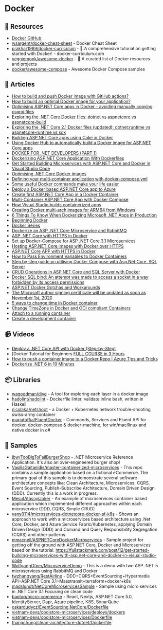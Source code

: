 # Docker

## 📘 Resources
- [Docker GitHub](https://github.com/docker)
- [wsargent/docker-cheat-sheet](https://github.com/wsargent/docker-cheat-sheet) - Docker Cheat Sheet
- [prakhar1989/docker-curriculum](https://docker-curriculum.com) - 🐬 A comprehensive tutorial on getting started with Docker! - docker-curriculum.com
- [veggiemonk/awesome-docker](https://github.com/veggiemonk/awesome-docker) - 🐳 A curated list of Docker resources and projects
- [docker/awesome-compose](https://github.com/docker/awesome-compose) - Awesome Docker Compose samples

## 📝 Articles
- [How to build and push Docker image with GitHub actions?](https://event-driven.io/en/how_to_buid_and_push_docker_image_with_github_actions/)
- [How to build an optimal Docker image for your application?](https://event-driven.io/en/how_to_buid_an_optimal_docker_image_for_your_application/)
- [Optimising ASP.NET Core apps in Docker - avoiding manually copying csproj files](https://andrewlock.net/optimising-asp-net-core-apps-in-docker-avoiding-manually-copying-csproj-files/)
- [Exploring the .NET Core Docker files: dotnet vs aspnetcore vs aspnetcore-build](https://andrewlock.net/exploring-the-net-core-docker-files-dotnet-vs-aspnetcore-vs-aspnetcore-build/)
- [Exploring the .NET Core 2.1 Docker files (updated): dotnet:runtime vs aspnetcore-runtime vs sdk](https://andrewlock.net/exploring-the-net-core-2-1-docker-files-dotnet-runtime-vs-aspnetcore-runtime-vs-sdk/)
- [Building ASP.NET Core apps using Cake in Docker](https://andrewlock.net/building-asp-net-core-apps-using-cake-in-docker/)
- [Using Docker Hub to automatically build a Docker image for ASP.NET Core apps](https://andrewlock.net/using-docker-hub-to-automatically-build-a-docker-image-for-asp-net-core-apps/)
- [DOCKER FOR .NET DEVELOPERS (PART 1)](https://www.stevejgordon.co.uk/docker-dotnet-developers-part-1)
- [Dockerizing ASP.NET Core Application With Dockerfiles](https://code-maze.com/aspnetcore-app-dockerfiles/)
- [Get Started Building Microservices with ASP.NET Core and Docker in Visual Studio Code](https://fullstackmark.com/post/12/get-started-building-microservices-with-asp.net-core-and-docker-in-visual-studio-code)
- [Optimising .NET Core Docker images](https://benfoster.io/blog/optimising-dotnet-docker-images/)
- [Defining your multi-container application with docker-compose.yml](https://docs.microsoft.com/en-us/dotnet/architecture/microservices/multi-container-microservice-net-applications/multi-container-applications-docker-compose)
- [Some useful Docker commands make your life easier](https://dev.to/moesmp/some-useful-docker-command-4ehi)
- [Deploy a Docker based ASP.NET Core app to Azure](https://www.yogihosting.com/docker-aspnet-core-azure/)
- [Create first ASP.NET Core App in a Docker Container](https://www.yogihosting.com/docker-aspnet-core-app/)
- [Multi-Container ASP.NET Core App with Docker Compose](https://www.yogihosting.com/docker-compose-aspnet-core/)
- [How Visual Studio builds containerized apps](https://docs.microsoft.com/en-us/visualstudio/containers/container-build?view=vs-2019)
- [Creating Docker multi-arch images for ARM64 from Windows](https://andrewlock.net/creating-multi-arch-docker-images-for-arm64-from-windows/)
- [6 Things To Know When Dockerizing Microsoft .NET Apps in Production](https://levelup.gitconnected.com/6-things-to-know-when-dockerizing-microsoft-net-apps-in-production-45b8c27a41b0)
- [Beginning Docker](https://sookocheff.com/post/docker/beginning-docker/)
- [Docker Series](https://code-maze.com/docker-series/)
- [Dockerize an ASP .NET Core Microservice and RabbitMQ](https://www.programmingwithwolfgang.com/dockerize-an-asp-net-core-microservice-and-rabbitmq)
- [ASP .NET Core with HTTPS in Docker](https://www.programmingwithwolfgang.com/asp-net-core-with-https-in-docker)
- [Set up Docker-Compose for ASP .NET Core 3.1 Microservices](https://www.programmingwithwolfgang.com/set-up-docker-compose-for-asp-net-core-3-1-microservices)
- [Hosting ASP.NET Core images with Docker over HTTPS](https://docs.microsoft.com/en-us/aspnet/core/security/docker-https)
- [ASP.NET Core APP with HTTPS in Docker](https://www.yogihosting.com/docker-https-aspnet-core/)
- [How to Pass Environment Variables to Docker Containers](https://www.cloudsavvyit.com/14081/how-to-pass-environment-variables-to-docker-containers/)
- [Step by step guide on utilising Docker Compose with Asp.Net Core, SQL Server](https://dev.to/moe23/step-by-step-guide-on-utilising-docker-compose-with-asp-net-core-sql-server-2e54)
- [CRUD Operations in ASP.NET Core and SQL Server with Docker](https://www.yogihosting.com/docker-aspnet-core-sql-server-crud/)
- [Docker SQL bind: An attempt was made to access a socket in a way forbidden by its access permissions](https://stackoverflow.com/questions/57316744/docker-sql-bind-an-attempt-was-made-to-access-a-socket-in-a-way-forbidden-by-it)
- [ASP.NET Docker Gotchas and Workarounds](https://khalidabuhakmeh.com/aspnet-docker-gotchas-and-workarounds)
- [The Microsoft author signing certificate will be updated as soon as November 1st, 2020](https://devblogs.microsoft.com/nuget/microsoft-author-signing-certificate-update/)
- [5 ways to change time in Docker container](https://bobcares.com/blog/change-time-in-docker-container/)
- [Change TimeZone in Docker and OCI compliant Containers](https://mohitgoyal.co/2021/03/02/change-timezone-in-docker-and-oci-compliant-containers/)
- [Attach to a running container](https://code.visualstudio.com/docs/remote/attach-container)
- [Create a development container](https://code.visualstudio.com/docs/remote/create-dev-container)
## 📹 Videos
- [Deploy a .NET Core API with Docker (Step-by-Step)](https://www.youtube.com/watch?v=f0lMGPB10bM)
- [Docker Tutorial for Beginners [FULL COURSE in 3 Hours](https://www.youtube.com/watch?v=3c-iBn73dDE)
- [How to push a container image to a Docker Repo | Azure Tips and Tricks](https://www.youtube.com/watch?v=r_tGl4zF1ZQ)
- [Dockerize .NET 6 in 10 Minutes](https://www.youtube.com/watch?v=3s-RfwvijpY)
## 📦 Libraries
- [wagoodman/dive](https://github.com/wagoodman/dive) - A tool for exploring each layer in a docker image
- [hadolint/hadolint](https://github.com/hadolint/hadolint) - Dockerfile linter, validate inline bash, written in Haskell
- [nicolaka/netshoot](https://github.com/nicolaka/netshoot) - a Docker + Kubernetes network trouble-shooting swiss-army container
- [mariotoffia/FluentDocker](https://github.com/mariotoffia/FluentDocker) - Commands, Services and Fluent API for docker, docker-compose & docker-machine, for win/mac/linux and native docker in c#

## 🚀 Samples
- [jbw/TooBigToFailBurgerShop](https://github.com/jbw/TooBigToFailBurgerShop/tree/develop/src/services/Ordering/Ordering.API) - .NET Microservice Reference Application. It's also an over-engineered burger shop!
- [VasilisGaitanidis/master-containerized-microservices](https://github.com/VasilisGaitanidis/master-containerized-microservices) - This repo contains a sample application based on a fictional eCommerce. The primary goal of this sample is to demonstrate several software-architecture concepts like: Clean Architecture, Microservices, CQRS, Event Sourcing, Publish-Subscribe Architecture, Domain Driven Design (DDD). Currently this is a work in progress.
- [MesutAtasoy/Joker](https://github.com/MesutAtasoy/Joker) - An example of microservices container based application which implemented different approaches within each microservice (DDD, CQRS, Simple CRUD)
- [vany0114/microservices-dotnetcore-docker-sf-k8s](https://github.com/vany0114/microservices-dotnetcore-docker-sf-k8s) - Shows an approach to work with a microservices based architecture using .Net Core, Docker, and Azure Service Fabric/Kubernetes, applying Domain Driven Design (DDD) and Comand and Query Responsibility Segregation (CQRS) and other patterns.
- [mmacneil/ASPNETCoreDockerMicroservices](https://github.com/mmacneil/ASPNETCoreDockerMicroservices) - Sample project for getting off the ground with ASP.NET Core, Docker and Microservices based on the tutorial: https://fullstackmark.com/post/12/get-started-building-microservices-with-asp.net-core-and-docker-in-visual-studio-code
- [WolfgangOfner/MicroserviceDemo](https://github.com/WolfgangOfner/MicroserviceDemo) - This is a demo with two ASP .NET 5 microservices using RabbitMQ and Docker
- [twzhangyang/RestAirline](https://github.com/twzhangyang/RestAirline) - DDD+CQRS+EventSourcing+Hypermedia API+ASP.NET Core 3.1+Masstransit+terraform+docker+k8s
- [madslundt/NetCoreMicroservicesSample](https://github.com/madslundt/NetCoreMicroservicesSample/tree/master/Compose) - Sample using micro services in .NET Core 3.1 Focusing on clean code
- [baotoq/micro-commerce](https://github.com/baotoq/micro-commerce/blob/master/src/Services/Catalog/MicroCommerce.Catalog.API/Dockerfile) - React, Nextjs, ASP.NET Core 5.0, IdentityServer, Dapr, Azure pipeline, K8S, SonarQube
- [oskardudycz/EventSourcing.NetCore/Dockerfile](https://github.com/oskardudycz/EventSourcing.NetCore/blob/main/Dockerfile)
- [vietnam-devs/coolstore-microservices/deploys/dockers](https://github.com/vietnam-devs/coolstore-microservices/tree/main/deploys/dockers)
- [vietnam-devs/coolstore-microservices/Dockerfile](https://github.com/vietnam-devs/coolstore-microservices/blob/main/src/Services/ProductCatalog/ProductCatalogService.Api/Dockerfile)
- [thangchung/clean-architecture-dotnet/Dockerfile](https://github.com/thangchung/clean-architecture-dotnet/blob/main/samples/Product/ProductService.Api/Dockerfile)